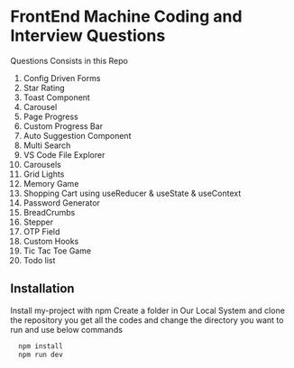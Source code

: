 # FrontEnd Machine Coding and Interview Questions 

Questions Consists in this Repo

1) Config Driven Forms
2) Star Rating
3) Toast Component
4) Carousel
5) Page Progress
6) Custom Progress Bar
7) Auto Suggestion Component
8) Multi Search
9) VS Code File Explorer 
10) Carousels
11) Grid Lights
12) Memory Game
13) Shopping Cart using useReducer & useState & useContext
14) Password Generator
15) BreadCrumbs
16) Stepper
17) OTP Field
18) Custom Hooks
19) Tic Tac Toe Game
20) Todo list 


## Installation

Install my-project with npm
Create a folder in Our Local System and clone the repository you get all the codes and change the directory you want to run and use below commands 
```bash
  npm install 
  npm run dev
```
